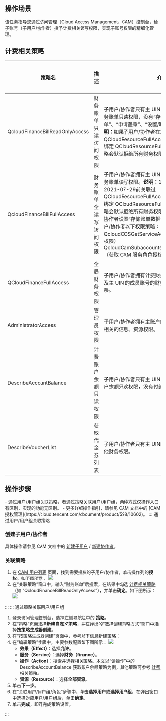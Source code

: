 ## 操作场景
该任务指导您通过访问管理（Cloud Access Management，CAM）控制台，给子账号（子用户/协作者）授予计费相关读写权限，实现子账号权限的精细化管理。


## 计费相关策略[](id:1)
<table>
<thead>
<tr>
<th><strong>策略名</strong></th>
<th width="15%"><strong>描述</strong></th>
<th><strong>介绍</strong></th>
<th><a href="https://cloud.tencent.com/document/product/598/10600">策略类型</a></th>
</tr>
</thead>
<tbody><tr>
<td>QcloudFinanceBillReadOnlyAccess</td>
<td>财务账单只读访问权限</td>
<td>子用户/协作者只有主 UIN 及主 UIN 的成员账号的财务账单只读权限，没有“存储账单数据”、“确认账单”、“申请盖章”、“设置/取消分账标签”权限。<strong>说明：</strong>如果子用户/协作者在2021-07-29前关联过 QCloudResourceFullAccess 策略，需先解除再重新绑定 QCloudResourceFullAccess 策略，否则此策略会默认拒绝所有财务权限。</td>
<td>预设策略</td>
</tr>
<tr>
<td>QcloudFinanceBillFullAccess</td>
<td>财务账单全读写访问权限</td>
<td>子用户/协作者拥有主 UIN 及主 UIN 的成员账号的财务账单读写权限。<strong>说明：</strong>1. 如果子用户/协作者在2021-07-29前关联过 QCloudResourceFullAccess 策略，需先解除再重新绑定 QCloudResourceFullAccess 策略，否则此策略会默认拒绝所有财务权限。2. 如果要允许子用户/协作者设置“存储账单数据”权限，还需同时赋予子用户/协作者以下权限策略：QcloudCOSGetServiceAccess（访问 COS 桶列表权限）QcloudCamSubaccountsAuthorizeRoleFullAccess（获取 CAM 服务角色授权）</td>
<td>预设策略</td>
</tr>
<tr>
<td>QCloudFinanceFullAccess</td>
<td>全局财务权限</td>
<td>子用户/协作者拥有计费财务相关权限，包括主 UIN 及主 UIN 的成员账号的财务权限，例如：付款、开票。</td>
<td>预设策略</td>
</tr>
<tr>
<td>AdministratorAccess</td>
<td>管理员权限</td>
<td>子用户/协作者拥有主账户内所有用户及其权限、财务相关的信息、资源权限。</td>
<td>预设策略</td>
</tr>
<tr>
<td>DescribeAccountBalance</td>
<td>计费账户余额只读权限</td>
<td>子用户/协作者只有主 UIN 及主 UIN 的成员账号的账户余额只读权限，没有付款、开票等其他财务权限。</td>
<td>自定义策略</td>
</tr>
<tr>
<td>DescribeVoucherList</td>
<td>获取代金券列表</td>
<td>子用户/协作者只有主 UIN的代金券只读权限，没有其他财务权限。</td>
<td>自定义策略</td>
</tr>
</tbody></table>



## 操作步骤

<dx-alert infotype="explain" title="">
 - 通过用户/用户组关联策略，者通过策略关联用户/用户组，两种方式仅操作入口有区别，实现的功能无区别。
- 更多详细操作指引，请参见 CAM 文档中的 [CAM 授权管理](https://cloud.tencent.com/document/product/598/10602)。
</dx-alert>


<dx-tabs>
::: 通过用户/用户组关联策略

### 创建子用户/协作者

具体操作请参见 CAM 文档中的 [新建子用户](https://cloud.tencent.com/document/product/598/13674) / [新建协作者](https://cloud.tencent.com/document/product/598/36618)。

### 关联策略

1. 在 [CAM 用户列表](https://console.cloud.tencent.com/cam) 页面，找到需要授权的子用户/协作者，单击操作列的**授权**。如下图所示：
![](https://qcloudimg.tencent-cloud.cn/raw/9ac33093de0d0365ba7259605c43fd66.png)
2. 在“关联策略”窗口中，输入“财务账单”后搜索，在结果中勾选 [计费相关策略](#1)（如 “QcloudFinanceBillReadOnlyAccess”），并单击**确定**。如下图所示：
![](https://qcloudimg.tencent-cloud.cn/raw/40296a964e5d0342804bb492fd693b68.png)

:::
::: 通过策略关联用户/用户组

1. 登录访问管理控制台，选择左侧导航栏中的 **[策略](https://console.cloud.tencent.com/cam/policy)**。
2. 在“策略”页面选择**新建自定义策略**，并在弹出的“选择创建策略方式”窗口中选择**按策略生成器创建**。
3. 在“按策略生成器创建”页面中，参考以下信息新建策略：
 1. 在“编辑策略”步骤中，主要参数配置如下图所示：
 ![](https://qcloudimg.tencent-cloud.cn/raw/620a7bc6b5b5838b53fba6b25cf831eb.png)
     - **效果（Effect）**：选择**允许**。
     - **服务（Service）**：选择**财务（finance）**。
     - **操作（Action）**：搜索并选择相关策略。本文以“读操作”中的 DescribeAccountBalance 获取账户余额策略为例，其他策略可参考  [计费相关策略](#1)。
     - **资源（Resource）**：选择**全部资源**。
  2. 单击**下一步**。
  3. 在“关联用户/用户组/角色”步骤中，单击**选择用户**或**选择用户组**，在弹出窗口中选择对应用户/用户组后，单击**确定**。
  4. 单击**完成**，即可完成策略设置。


:::
</dx-tabs>




